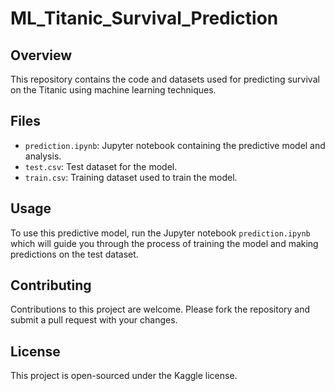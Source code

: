 # ML_Titanic_Survival_Prediction

## Overview
This repository contains the code and datasets used for predicting survival on the Titanic using machine learning techniques.

## Files
- `prediction.ipynb`: Jupyter notebook containing the predictive model and analysis.
- `test.csv`: Test dataset for the model.
- `train.csv`: Training dataset used to train the model.

## Usage
To use this predictive model, run the Jupyter notebook `prediction.ipynb` which will guide you through the process of training the model and making predictions on the test dataset.

## Contributing
Contributions to this project are welcome. Please fork the repository and submit a pull request with your changes.

## License
This project is open-sourced under the Kaggle license.
